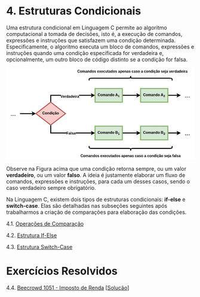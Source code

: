 # 4. Estruturas Condicionais

Uma estrutura condicional em Linguagem C permite ao algoritmo computacional a tomada de decisões, isto é, a execução de comandos, expressões e instruções que satisfazem uma condição determinada. Especificamente, o algoritmo executa um bloco de comandos, expressões e instruções quando uma condição especificada for verdadeira e, opcionalmente, um outro bloco de código distinto se a condição for falsa.

![Fluxograma if-else](images/ifelse_flowchart.png)

Observe na Figura acima que uma condição retorna sempre, ou um valor **verdadeiro**, ou um valor **falso**. A ideia é justamente elaborar um fluxo de comandos, expressões e instruções, para cada um desses casos, sendo o caso verdadeiro sempre obrigatório.

Na Linguagem C, existem dois tipos de estruturas condicionais: **if-else** e **switch-case**. Elas são detalhadas nas subseções seguintes após trabalharmos a criação de comparações para elaboração das condições.

4.1. [Operações de Comparação](comparacao.md)

4.2. [Estrutura If-Else](ifelse.md)

4.3. [Estrutura Switch-Case](switchcase.md)

# Exercícios Resolvidos

4.4. [Beecrowd 1051 - Imposto de Renda](https://judge.beecrowd.com/pt/problems/view/1051) [[Solucão](beecrowd_1051.md)]
